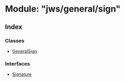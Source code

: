 # Module: "jws/general/sign"

## Index

### Classes

* [GeneralSign](../classes/_jws_general_sign_.generalsign.md)

### Interfaces

* [Signature](../interfaces/_jws_general_sign_.signature.md)
